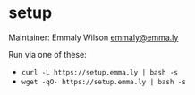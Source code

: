 # setup

Maintainer: Emmaly Wilson <emmaly@emma.ly>

Run via one of these:

*	`curl -L https://setup.emma.ly | bash -s`
*	`wget -qO- https://setup.emma.ly | bash -s`
